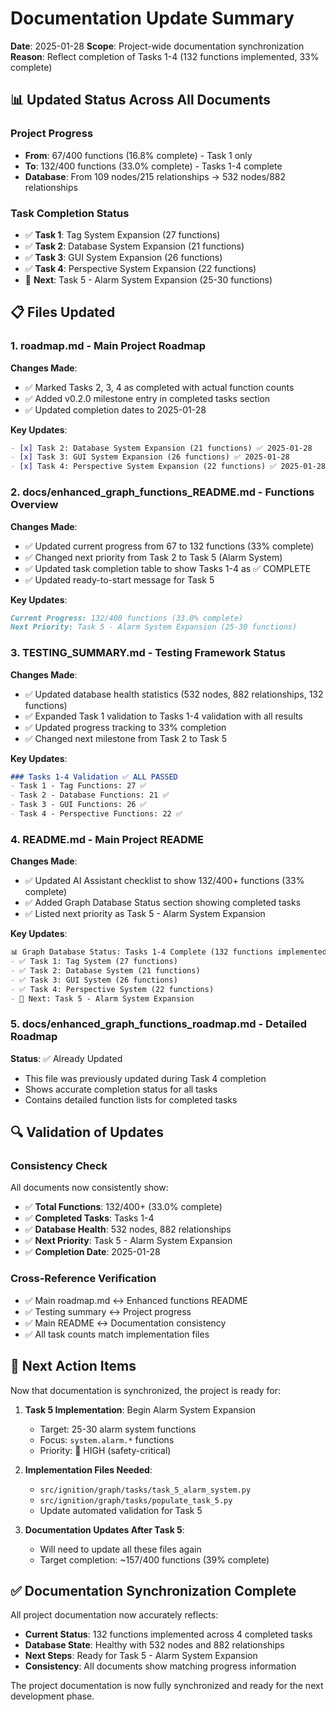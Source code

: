 # Documentation Update Summary

**Date**: 2025-01-28
**Scope**: Project-wide documentation synchronization
**Reason**: Reflect completion of Tasks 1-4 (132 functions implemented, 33% complete)

## 📊 **Updated Status Across All Documents**

### **Project Progress**
- **From**: 67/400 functions (16.8% complete) - Task 1 only
- **To**: 132/400 functions (33.0% complete) - Tasks 1-4 complete
- **Database**: From 109 nodes/215 relationships → 532 nodes/882 relationships

### **Task Completion Status**
- ✅ **Task 1**: Tag System Expansion (27 functions)
- ✅ **Task 2**: Database System Expansion (21 functions) 
- ✅ **Task 3**: GUI System Expansion (26 functions)
- ✅ **Task 4**: Perspective System Expansion (22 functions)
- 🎯 **Next**: Task 5 - Alarm System Expansion (25-30 functions)

## 📋 **Files Updated**

### 1. **roadmap.md** - Main Project Roadmap
**Changes Made**:
- ✅ Marked Tasks 2, 3, 4 as completed with actual function counts
- ✅ Added v0.2.0 milestone entry in completed tasks section
- ✅ Updated completion dates to 2025-01-28

**Key Updates**:
```markdown
- [x] Task 2: Database System Expansion (21 functions) ✅ 2025-01-28
- [x] Task 3: GUI System Expansion (26 functions) ✅ 2025-01-28  
- [x] Task 4: Perspective System Expansion (22 functions) ✅ 2025-01-28
```

### 2. **docs/enhanced_graph_functions_README.md** - Functions Overview
**Changes Made**:
- ✅ Updated current progress from 67 to 132 functions (33% complete)
- ✅ Changed next priority from Task 2 to Task 5 (Alarm System)
- ✅ Updated task completion table to show Tasks 1-4 as ✅ COMPLETE
- ✅ Updated ready-to-start message for Task 5

**Key Updates**:
```markdown
Current Progress: 132/400 functions (33.0% complete)
Next Priority: Task 5 - Alarm System Expansion (25-30 functions)
```

### 3. **TESTING_SUMMARY.md** - Testing Framework Status
**Changes Made**:
- ✅ Updated database health statistics (532 nodes, 882 relationships, 132 functions)
- ✅ Expanded Task 1 validation to Tasks 1-4 validation with all results
- ✅ Updated progress tracking to 33% completion
- ✅ Changed next milestone from Task 2 to Task 5

**Key Updates**:
```markdown
### Tasks 1-4 Validation ✅ ALL PASSED
- Task 1 - Tag Functions: 27 ✅
- Task 2 - Database Functions: 21 ✅  
- Task 3 - GUI Functions: 26 ✅
- Task 4 - Perspective Functions: 22 ✅
```

### 4. **README.md** - Main Project README
**Changes Made**:
- ✅ Updated AI Assistant checklist to show 132/400+ functions (33% complete)
- ✅ Added Graph Database Status section showing completed tasks
- ✅ Listed next priority as Task 5 - Alarm System Expansion

**Key Updates**:
```markdown
📊 Graph Database Status: Tasks 1-4 Complete (132 functions implemented)
- ✅ Task 1: Tag System (27 functions)
- ✅ Task 2: Database System (21 functions)
- ✅ Task 3: GUI System (26 functions)
- ✅ Task 4: Perspective System (22 functions)
- 🎯 Next: Task 5 - Alarm System Expansion
```

### 5. **docs/enhanced_graph_functions_roadmap.md** - Detailed Roadmap
**Status**: ✅ Already Updated
- This file was previously updated during Task 4 completion
- Shows accurate completion status for all tasks
- Contains detailed function lists for completed tasks

## 🔍 **Validation of Updates**

### **Consistency Check**
All documents now consistently show:
- ✅ **Total Functions**: 132/400+ (33.0% complete)
- ✅ **Completed Tasks**: Tasks 1-4 
- ✅ **Database Health**: 532 nodes, 882 relationships
- ✅ **Next Priority**: Task 5 - Alarm System Expansion
- ✅ **Completion Date**: 2025-01-28

### **Cross-Reference Verification**
- ✅ Main roadmap.md ↔ Enhanced functions README
- ✅ Testing summary ↔ Project progress
- ✅ Main README ↔ Documentation consistency
- ✅ All task counts match implementation files

## 🎯 **Next Action Items**

Now that documentation is synchronized, the project is ready for:

1. **Task 5 Implementation**: Begin Alarm System Expansion
   - Target: 25-30 alarm system functions
   - Focus: `system.alarm.*` functions
   - Priority: 🔴 HIGH (safety-critical)

2. **Implementation Files Needed**:
   - `src/ignition/graph/tasks/task_5_alarm_system.py`
   - `src/ignition/graph/tasks/populate_task_5.py`
   - Update automated validation for Task 5

3. **Documentation Updates After Task 5**:
   - Will need to update all these files again
   - Target completion: ~157/400 functions (39% complete)

## ✅ **Documentation Synchronization Complete**

All project documentation now accurately reflects:
- **Current Status**: 132 functions implemented across 4 completed tasks
- **Database State**: Healthy with 532 nodes and 882 relationships  
- **Next Steps**: Ready for Task 5 - Alarm System Expansion
- **Consistency**: All documents show matching progress information

The project documentation is now fully synchronized and ready for the next development phase. 